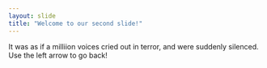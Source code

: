 ```yaml
---
layout: slide
title: "Welcome to our second slide!"
---
```

It was as if a milliion voices cried out in terror, and were suddenly silenced.
Use the left arrow to go back!
